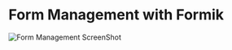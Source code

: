 # Form Management with Formik  

![Form Management ScreenShot](https://user-images.githubusercontent.com/77458139/209805110-d34c6910-ff3d-4fa3-984a-6f9e7273cc1e.png)


